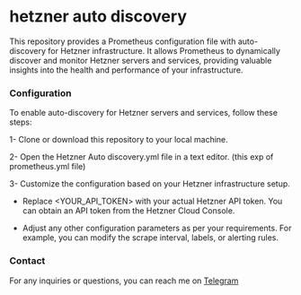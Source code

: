 # hetzner auto discovery
This repository provides a Prometheus configuration file with auto-discovery for Hetzner infrastructure. It allows Prometheus to dynamically discover and monitor Hetzner servers and services, providing valuable insights into the health and performance of your infrastructure.
### Configuration
To enable auto-discovery for Hetzner servers and services, follow these steps:

1- Clone or download this repository to your local machine.

2- Open the Hetzner Auto discovery.yml file in a text editor. (this exp of prometheus.yml file)

3- Customize the configuration based on your Hetzner infrastructure setup.

 * Replace <YOUR_API_TOKEN> with your actual Hetzner API token. You can obtain an API token from the Hetzner Cloud Console.

 * Adjust any other configuration parameters as per your requirements. For example, you can modify the scrape interval, labels, or alerting rules.

### Contact
For any inquiries or questions, you can reach me on [Telegram](https://t.me/Ali_n7723)
